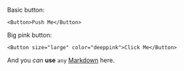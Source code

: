 Basic button:

    <Button>Push Me</Button>

Big pink button:

    <Button size="large" color="deeppink">Click Me</Button>

And you *can* **use** `any` [Markdown](http://daringfireball.net/projects/markdown/) here.
